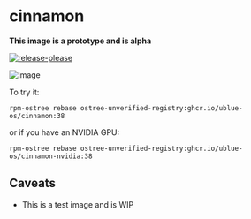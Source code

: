 # cinnamon

**This image is a prototype and is alpha**

[![release-please](https://github.com/ublue-os/cinnamon/actions/workflows/release-please.yml/badge.svg)](https://github.com/ublue-os/cinnamon/actions/workflows/release-please.yml)

![image](https://user-images.githubusercontent.com/1264109/233800873-08b74495-5dae-4258-8ecd-12653762a7c2.png)

To try it:

    rpm-ostree rebase ostree-unverified-registry:ghcr.io/ublue-os/cinnamon:38

or if you have an NVIDIA GPU:

    rpm-ostree rebase ostree-unverified-registry:ghcr.io/ublue-os/cinnamon-nvidia:38

## Caveats

- This is a test image and is WIP
